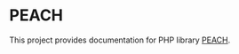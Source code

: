 PEACH
=========
This project provides documentation for PHP library [PEACH](https://github.com/trashtoy/PEACH).
